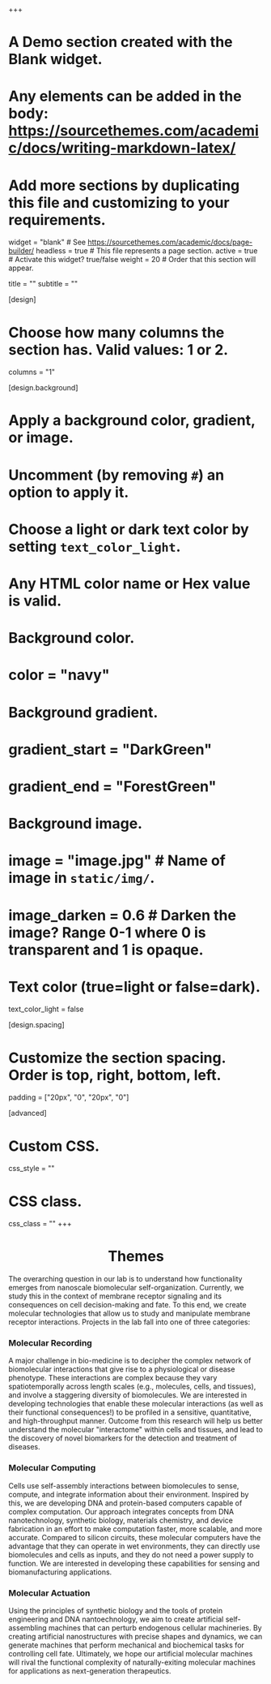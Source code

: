 +++
# A Demo section created with the Blank widget.
# Any elements can be added in the body: https://sourcethemes.com/academic/docs/writing-markdown-latex/
# Add more sections by duplicating this file and customizing to your requirements.

widget = "blank"  # See https://sourcethemes.com/academic/docs/page-builder/
headless = true  # This file represents a page section.
active = true  # Activate this widget? true/false
weight = 20  # Order that this section will appear.

title = ""
subtitle = ""

[design]
  # Choose how many columns the section has. Valid values: 1 or 2.
  columns = "1"

[design.background]
  # Apply a background color, gradient, or image.
  #   Uncomment (by removing `#`) an option to apply it.
  #   Choose a light or dark text color by setting `text_color_light`.
  #   Any HTML color name or Hex value is valid.

  # Background color.
  # color = "navy"
  
  # Background gradient.
  # gradient_start = "DarkGreen"
  # gradient_end = "ForestGreen"
  
  # Background image.
  # image = "image.jpg"  # Name of image in `static/img/`.
  # image_darken = 0.6  # Darken the image? Range 0-1 where 0 is transparent and 1 is opaque.

  # Text color (true=light or false=dark).
  text_color_light = false

[design.spacing]
  # Customize the section spacing. Order is top, right, bottom, left.
  padding = ["20px", "0", "20px", "0"]

[advanced]
 # Custom CSS. 
 css_style = ""
 
 # CSS class.
 css_class = ""
+++

<div style="text-align:center"><h1>Themes</h1></div>

The overarching question in our lab is to understand how functionality emerges from nanoscale biomolecular self-organization. Currently, we study this in the context of membrane receptor signaling and its consequences on cell decision-making and fate. To this end, we create molecular technologies that allow us to study and manipulate membrane receptor interactions. Projects in the lab fall into one of three categories:
 
<h3>Molecular Recording</h3>
A major challenge in bio-medicine is to decipher the complex network of biomolecular interactions that give rise to a physiological or disease phenotype. These interactions are complex because they vary spatiotemporally across length scales (e.g., molecules, cells, and tissues), and involve a staggering diversity of biomolecules. We are interested in developing technologies that enable these molecular interactions (as well as their functional consequences!) to be profiled in a sensitive, quantitative, and high-throughput manner. Outcome from this research will help us better understand the molecular "interactome" within cells and tissues, and lead to the discovery of novel biomarkers for the detection and treatment of diseases.

<h3>Molecular Computing</h3>
Cells use self-assembly interactions between biomolecules to sense, compute, and integrate information about their environment. Inspired by this, we are developing DNA and protein-based computers capable of complex computation. Our approach integrates concepts from DNA nanotechnology, synthetic biology, materials chemistry, and device fabrication in an effort to make computation faster, more scalable, and more accurate. Compared to silicon circuits, these molecular computers have the advantage that they can operate in wet environments, they can directly use biomolecules and cells as inputs, and they do not need a power supply to function. We are interested in developing these capabilities for sensing and biomanufacturing applications.

<h3>Molecular Actuation</h3>
Using the principles of synthetic biology and the tools of protein engineering and DNA nantoechnology, we aim to create artificial self-assembling machines that can perturb endogenous cellular machineries. By creating artificial nanostructures with precise shapes and dynamics, we can generate machines that perform mechanical and biochemical tasks for controlling cell fate. Ultimately, we hope our artificial molecular machines will rival the functional complexity of naturally-exiting molecular machines for applications as next-generation therapeutics.

